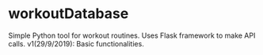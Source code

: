 # workoutDatabase
Simple Python tool for workout routines. Uses Flask framework to make API calls.
v1(29/9/2019): Basic functionalities.
